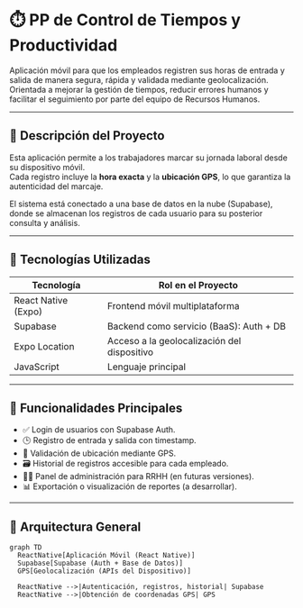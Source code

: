 # ⏱️ PP de Control de Tiempos y Productividad

Aplicación móvil para que los empleados registren sus horas de entrada y salida de manera segura, rápida y validada mediante geolocalización.  
Orientada a mejorar la gestión de tiempos, reducir errores humanos y facilitar el seguimiento por parte del equipo de Recursos Humanos.

---

## 📱 Descripción del Proyecto

Esta aplicación permite a los trabajadores marcar su jornada laboral desde su dispositivo móvil.  
Cada registro incluye la **hora exacta** y la **ubicación GPS**, lo que garantiza la autenticidad del marcaje.

El sistema está conectado a una base de datos en la nube (Supabase), donde se almacenan los registros de cada usuario para su posterior consulta y análisis.

---

## 🚀 Tecnologías Utilizadas

| Tecnología         | Rol en el Proyecto                        |
|--------------------|--------------------------------------------|
| React Native (Expo) | Frontend móvil multiplataforma            |
| Supabase           | Backend como servicio (BaaS): Auth + DB   |
| Expo Location      | Acceso a la geolocalización del dispositivo |
| JavaScript         | Lenguaje principal                        |

---

## 🔐 Funcionalidades Principales

- ✅ Login de usuarios con Supabase Auth.
- 🕒 Registro de entrada y salida con timestamp.
- 📍 Validación de ubicación mediante GPS.
- 🗃️ Historial de registros accesible para cada empleado.
- 🧑‍💼 Panel de administración para RRHH (en futuras versiones).
- 📊 Exportación o visualización de reportes (a desarrollar).

---

## 🧭 Arquitectura General

```mermaid
graph TD
  ReactNative[Aplicación Móvil (React Native)]
  Supabase[Supabase (Auth + Base de Datos)]
  GPS[Geolocalización (APIs del Dispositivo)]

  ReactNative -->|Autenticación, registros, historial| Supabase
  ReactNative -->|Obtención de coordenadas GPS| GPS
